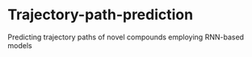 # Trajectory-path-prediction
Predicting trajectory paths of novel compounds employing RNN-based models
